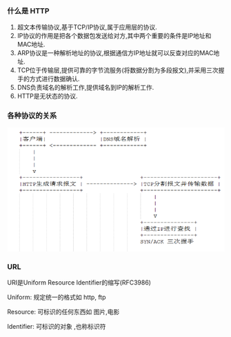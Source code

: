 ### 什么是 HTTP

1. 超文本传输协议,基于TCP/IP协议,属于应用层的协议.
2. IP协议的作用是把各个数据包发送给对方,其中两个重要的条件是IP地址和MAC地址.
3. ARP协议是一种解析地址的协议,根据通信方IP地址就可以反查对应的MAC地址.
4. TCP位于传输层,提供可靠的字节流服务(将数据分割为多段报文),并采用三次握手的方式进行数据确认.
5. DNS负责域名的解析工作,提供域名到IP的解析工作.
6. HTTP是无状态的协议.

### 各种协议的关系
![](/assets/2019-01-12_002502.png)

### URL
URI是Uniform Resource Identifier的缩写(RFC3986)

Uniform: 规定统一的格式如 http, ftp
		
Resource: 可标识的任何东西如 图片,电影
		
Identifier: 可标识的对象 ,也称标识符